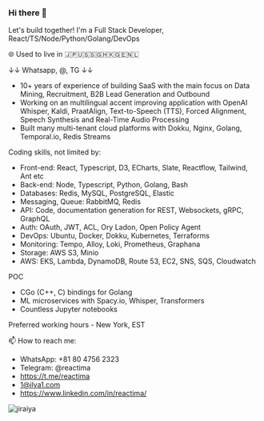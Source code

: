 ### Hi there 👋

Let's build together! I'm a Full Stack Developer, React/TS/Node/Python/Golang/DevOps

🌐 Used to live in 🇯🇵🇺🇸🇸🇬🇭🇰🇬🇪🇳🇱

↓↓ Whatsapp, @, TG ↓↓
- 10+ years of experience of building SaaS with the main focus on Data Mining, Recruitment, B2B Lead Generation and Outbound
- Working on an multilingual accent improving application with OpenAI Whisper, Kaldi, PraatAlign, Text-to-Speech (TTS), Forced Alignment, Speech Synthesis and Real-Time Audio Processing
- Built many multi-tenant cloud platforms with Dokku, Nginx, Golang, Temporal.io, Redis Streams

Coding skills, not limited by:

- Front-end: React, Typescript, D3, ECharts, Slate, Reactflow, Tailwind, Ant etc
- Back-end: Node, Typescript, Python, Golang, Bash
- Databases: Redis, MySQL, PostgreSQL, Elastic
- Messaging, Queue: RabbitMQ, Redis
- API: Code, documentation generation for REST, Websockets, gRPC, GraphQL
- Auth: OAuth, JWT, ACL, Ory Ladon, Open Policy Agent
- DevOps: Ubuntu, Docker, Dokku, Kubernetes, Terraforms
- Monitoring: Tempo, Alloy, Loki, Prometheus, Graphana
- Storage: AWS S3, Minio
- AWS: EKS, Lambda, DynamoDB, Route 53, EC2, SNS, SQS, Cloudwatch

POC
- CGo (C++, C) bindings for Golang 
- ML microservices with Spacy.io, Whisper, Transformers
- Countless Jupyter notebooks

Preferred working hours - New York, EST

📫 How to reach me:
- WhatsApp: +81 80 4756 2323  
- Telegram: @reactima
- https://t.me/reactima
- 1@ilya1.com
- https://www.linkedin.com/in/reactima/

![jiraiya](https://user-images.githubusercontent.com/15165494/203860804-3ab8e25d-1dde-4679-aa4b-3b971e26edeb.gif)
